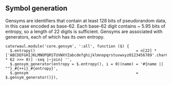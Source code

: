 ## Symbol generation

Gensyms are identifiers that contain at least 128 bits of pseudorandom data, in this case encoded as base-62. Each base-62 digit contains ~ 5.95 bits of entropy, so a length of 22 digits is
sufficient. Gensyms are associated with generators, each of which has its own entropy.

    caterwaul.module('core.gensym', ':all', function ($) {
      $.entropy()                                            = n[22] *['ABCDEFGHIJKLMNOPQRSTUVWXYZabcdefghijklmnopqrstuvwxyz0123456789'.charCodeAt(Math.random() * 62 >>> 0)] -seq |~join| '',
      $.gensym_generator(entropy = $.entropy(), i = 0)(name) = '#{name || ""}_#{++i}_#{entropy}',
      $.gensym                                               = $.gensym_generator()}),